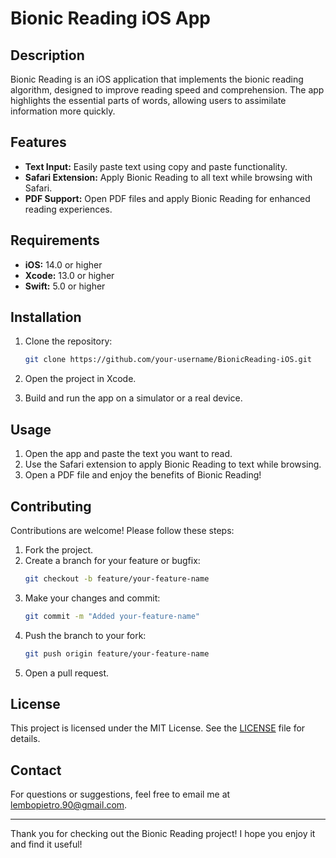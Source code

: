 # Bionic Reading iOS App

## Description

Bionic Reading is an iOS application that implements the bionic reading algorithm, designed to improve reading speed and comprehension. The app highlights the essential parts of words, allowing users to assimilate information more quickly.

## Features

- **Text Input:** Easily paste text using copy and paste functionality.
- **Safari Extension:** Apply Bionic Reading to all text while browsing with Safari.
- **PDF Support:** Open PDF files and apply Bionic Reading for enhanced reading experiences.

## Requirements

- **iOS:** 14.0 or higher
- **Xcode:** 13.0 or higher
- **Swift:** 5.0 or higher

## Installation

1. Clone the repository:
   ```bash
   git clone https://github.com/your-username/BionicReading-iOS.git
   ```

2. Open the project in Xcode.

3. Build and run the app on a simulator or a real device.

## Usage

1. Open the app and paste the text you want to read.
2. Use the Safari extension to apply Bionic Reading to text while browsing.
3. Open a PDF file and enjoy the benefits of Bionic Reading!

## Contributing

Contributions are welcome! Please follow these steps:

1. Fork the project.
2. Create a branch for your feature or bugfix:
   ```bash
   git checkout -b feature/your-feature-name
   ```
3. Make your changes and commit:
   ```bash
   git commit -m "Added your-feature-name"
   ```
4. Push the branch to your fork:
   ```bash
   git push origin feature/your-feature-name
   ```
5. Open a pull request.

## License

This project is licensed under the MIT License. See the [LICENSE](LICENSE) file for details.

## Contact

For questions or suggestions, feel free to email me at lembopietro.90@gmail.com.

---

Thank you for checking out the Bionic Reading project! I hope you enjoy it and find it useful!

